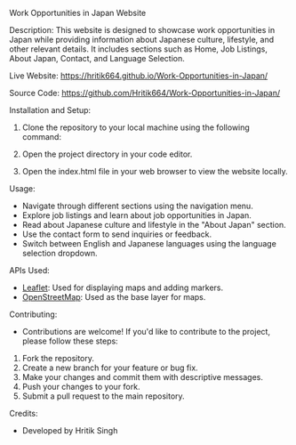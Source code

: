 Work Opportunities in Japan Website

Description:
This website is designed to showcase work opportunities in Japan while providing information about Japanese culture, lifestyle, and other relevant details. It includes sections such as Home, Job Listings, About Japan, Contact, and Language Selection.

Live Website:
https://hritik664.github.io/Work-Opportunities-in-Japan/

Source Code:
https://github.com/Hritik664/Work-Opportunities-in-Japan/

Installation and Setup:
1. Clone the repository to your local machine using the following command:

2. Open the project directory in your code editor.

3. Open the index.html file in your web browser to view the website locally.

Usage:
- Navigate through different sections using the navigation menu.
- Explore job listings and learn about job opportunities in Japan.
- Read about Japanese culture and lifestyle in the "About Japan" section.
- Use the contact form to send inquiries or feedback.
- Switch between English and Japanese languages using the language selection dropdown.

APIs Used:
- [Leaflet](https://leafletjs.com/): Used for displaying maps and adding markers.
- [OpenStreetMap](https://www.openstreetmap.org/): Used as the base layer for maps.

Contributing:
- Contributions are welcome! If you'd like to contribute to the project, please follow these steps:
1. Fork the repository.
2. Create a new branch for your feature or bug fix.
3. Make your changes and commit them with descriptive messages.
4. Push your changes to your fork.
5. Submit a pull request to the main repository.

Credits:
- Developed by Hritik Singh
